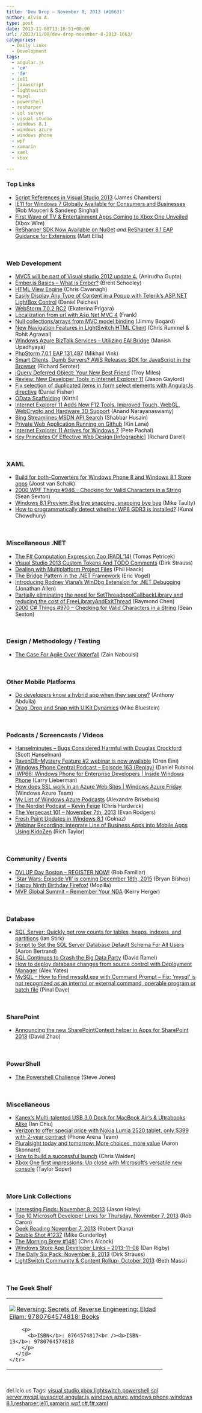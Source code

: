 ```yaml
---
title: 'Dew Drop – November 8, 2013 (#1663)'
author: Alvin A.
type: post
date: 2013-11-08T13:16:51+00:00
url: /2013/11/08/dew-drop-november-8-2013-1663/
categories:
  - Daily Links
  - Development
tags:
  - angular.js
  - 'c#'
  - 'f#'
  - ie11
  - javascript
  - lightswitch
  - mysql
  - powershell
  - resharper
  - sql server
  - visual studio
  - windows 8.1
  - windows azure
  - windows phone
  - wpf
  - xamarin
  - xaml
  - xbox

---
```

### <a name="top"></a>Top Links

  * <a href="http://blogs.msdn.com/b/mvpawardprogram/archive/2013/11/07/script-references-in-visual-studio-2013.aspx" target="_blank">Script References in Visual Studio 2013</a> (James Chambers)
  * <a href="http://blogs.msdn.com/b/ie/archive/2013/11/07/ie11-for-windows-7-globally-available-for-consumers-and-businesses.aspx" target="_blank">IE11 for Windows 7 Globally Available for Consumers and Businesses</a> (Rob Mauceri & Sandeep Singhal)
  * <a href="http://news.xbox.com/2013/11/xbox-one-partners-unveiled" target="_blank">First Wave of TV & Entertainment Apps Coming to Xbox One Unveiled</a> (Xbox Wire)
  * <a href="http://blogs.jetbrains.com/dotnet/2013/11/resharper-sdk-now-available-on-nuget/" target="_blank">ReSharper SDK Now Available on NuGet</a> _and_ <a href="http://blogs.jetbrains.com/dotnet/2013/11/resharper-81-eap-guidance-for-extensions/" target="_blank">ReSharper 8.1 EAP Guidance for Extensions</a> (Matt Ellis)

&nbsp;

### <a name="web"></a>Web Development

  * <a href="http://feedproxy.google.com/~r/geekswithblogs/~3/k7ni__2ghEE/mvc5-will-be-part-of-visual-studio-2012-update-4.aspx" target="_blank">MVC5 will be part of Visual studio 2012 update 4.</a> (Anirudha Gupta)
  * <a href="http://www.infragistics.com/community/blogs/brent_schooley/archive/2013/11/07/ember-js-basics-what-is-ember.aspx" target="_blank">Ember.js Basics &#8211; What is Ember?</a> (Brent Schooley)
  * <a href="http://chriscavanagh.wordpress.com/2013/11/07/html-view-engine/" target="_blank">HTML View Engine</a> (Chris Cavanagh)
  * <a href="http://feedproxy.google.com/~r/Telerik/~3/zj5clwssU4Q/easily-display-any-type-of-content-in-a-popup-with-telerik's-asp.net-lightbox-control" target="_blank">Easily Display Any Type of Content in a Popup with Telerik&#8217;s ASP.NET LightBox Control</a> (Daniel Peichev)
  * <a href="http://blog.jetbrains.com/webstorm/2013/11/webstorm-7-0-2-rc2/?utm_source=rss&utm_medium=rss&utm_campaign=webstorm-7-0-2-rc2" target="_blank">WebStorm 7.0.2 RC2</a> (Ekaterina Prigara)
  * <a href="http://www.frankysnotes.com/2013/11/localization-from-url-with-aspnet-mvc-4.html" target="_blank">Localization from url with Asp.Net MVC 4</a> (Frank)
  * <a href="http://feedproxy.google.com/~r/LosTechies/~3/sl7vPOHYbKg/" target="_blank">Null collections/arrays from MVC model binding</a> (Jimmy Bogard)
  * <a href="http://blogs.msdn.com/b/lightswitch/archive/2013/11/07/new-navigation-features-in-lightswitch-html-client-chris-rummel-rohit-agrawal.aspx" target="_blank">New Navigation Features in LightSwitch HTML Client</a> (Chris Rummel & Rohit Agrawal)
  * <a href="http://blogs.neudesic.com/post/2013/11/07/Windows-Azure-BizTalk-Services-Utilizing-EAI-Bridge.aspx" target="_blank">Windows Azure BizTalk Services &#8211; Utilizing EAI Bridge</a> (Manish Upadhyaya)
  * <a href="http://blog.jetbrains.com/phpstorm/2013/11/phpstorm-7-0-1-eap-131-487/?utm_source=rss&utm_medium=rss&utm_campaign=phpstorm-7-0-1-eap-131-487" target="_blank">PhpStorm 7.0.1 EAP 131.487</a> (Mikhail Vink)
  * <a href="http://www.infoq.com/news/2013/11/aws-sdk-javascript" target="_blank">Smart Clients, Dumb Servers? AWS Releases SDK for JavaScript in the Browser</a> (Richard Seroter)
  * <a href="http://feeds.dzone.com/~r/zones/css/~3/ANbKbY9hmQw/jquery-deferred-object-your" target="_blank">jQuery Deferred Object: Your New Best Friend</a> (Troy Miles)
  * <a href="http://feeds.jasongaylord.com/~r/JasonNGaylord/~3/JrZUCWk789k/review-new-developer-tools-internet-explorer-11-f12" target="_blank">Review: New Developer Tools in Internet Explorer 11</a> (Jason Gaylord)
  * <a href="http://lennybacon.com/post/2013/11/08/fix-selection-of-duplicated-items-in-form-select-elements-with-angularjs-directive" target="_blank">Fix selection of duplicated items in form select elements with AngularJs directive</a> (Daniel Fisher)
  * <a href="http://blogs.msdn.com/b/webdev/archive/2013/11/08/odata-scaffolding.aspx" target="_blank">OData Scaffolding</a> (Kirthi)
  * <a href="http://www.infoq.com/news/2013/11/ie11-developer-features" target="_blank">Internet Explorer 11 Adds New F12 Tools, Improved Touch, WebGL, WebCrypto and Hardware 3D Support</a> (Anand Narayanaswamy)
  * <a href="http://www.bing.com/blogs/site_blogs/b/search/archive/2013/11/07/msdn.aspx" target="_blank">Bing Streamlines MSDN API Search</a> (Shabbar Husain)
  * <a href="http://feeds.dzone.com/~r/zones/css/~3/F9iWgyB-zDk/private-web-application" target="_blank">Private Web Application Running on Github</a> (Kin Lane)
  * <a href="http://feeds.mashable.com/~r/Mashable/~3/T-tvTvfsJog/" target="_blank">Internet Explorer 11 Arrives for Windows 7</a> (Pete Pachal)
  * <a href="http://feedproxy.google.com/~r/bitrebels/~3/P7Lu5FbtTZ0/" target="_blank">Key Principles Of Effective Web Design [Infographic]</a> (Richard Darell)

&nbsp;

### <a name="silverlight"></a>XAML

  * <a href="http://feedproxy.google.com/~r/blogspot/dotnetbyexample/~3/vmgVDvk4kvY/build-for-both-converters-for-windows.html" target="_blank">Build for both-Converters for Windows Phone 8 and Windows 8.1 Store apps</a> (Joost van Schaik)
  * <a href="http://wpf.2000things.com/2013/11/08/946-checking-for-valid-characters-in-a-string/" target="_blank">2000 WPF Things #946 – Checking for Valid Characters in a String</a> (Sean Sexton)
  * <a href="http://feedproxy.google.com/~r/mtaulty/~3/2hu2pvZ_Wds/windows-8-1-preview-bye-bye-snapping-snapping-bye-bye.aspx" target="_blank">Windows 8.1 Preview: Bye bye snapping, snapping bye bye</a> (Mike Taulty)
  * <a href="http://feedproxy.google.com/~r/kunal2383/~3/2R6DQjUI7N0/detect-wp8-gdr3.html" target="_blank">How to programmatically detect whether WP8 GDR3 is installed?</a> (Kunal Chowdhury)

&nbsp;

### <a name="dotnet"></a>Miscellaneous .NET

  * <a href="http://tomasp.net/blog/2013/computation-zoo-padl/index.html" target="_blank">The F# Computation Expression Zoo (PADL&#8217;14)</a> (Tomas Petricek)
  * <a href="http://feeds.feedblitz.com/~/49757801/0/dirkstrauss~Visual-Studio-Custom-Tokens-And-TODO-Comments" target="_blank">Visual Studio 2013 Custom Tokens And TODO Comments</a> (Dirk Strauss)
  * <a href="http://feeds.haacked.com/~r/haacked/~3/oWdg07rHaQA/dealing-with-multiplatform-project-files.aspx" target="_blank">Dealing with Multiplatform Project Files</a> (Phil Haack)
  * <a href="http://visualstudiomagazine.com/articles/2013/11/07/the-net-bridge-pattern.aspx" target="_blank">The Bridge Pattern in the .NET Framework</a> (Eric Vogel)
  * <a href="http://www.infoq.com/news/2013/11/netext" target="_blank">Introducing Rodney Viana’s WinDbg Extension for .NET Debugging</a> (Jonathan Allen)
  * <a href="http://blogs.msdn.com/b/oldnewthing/archive/2013/11/07/10464408.aspx" target="_blank">Partially eliminating the need for SetThreadpoolCallbackLibrary and reducing the cost of FreeLibraryAndExitThread</a> (Raymond Chen)
  * <a href="http://csharp.2000things.com/2013/11/08/970-checking-for-valid-characters-in-a-string/" target="_blank">2000 C# Things #970 – Checking for Valid Characters in a String</a> (Sean Sexton)

&nbsp;

### <a name="design"></a>Design / Methodology / Testing

  * <a href="http://feedproxy.google.com/~r/zainnab/~3/uiFylO_ltIA/the-case-for-agile-over-waterfall.aspx" target="_blank">The Case For Agile Over Waterfall</a> (Zain Naboulsi)

&nbsp;

### <a name="mobile"></a>Other Mobile Platforms

  * <a href="http://feedproxy.google.com/~r/Telerik/~3/r6jBFA7StKw/do-developers-know-a-hybrid-app-when-they-see-one-" target="_blank">Do developers know a hybrid app when they see one?</a> (Anthony Abdulla)
  * <a href="http://blog.xamarin.com/drag-drop-and-snap-with-uikit-dynamics/" target="_blank">Drag, Drop and Snap with UIKit Dynamics</a> (Mike Bluestein)

&nbsp;

### <a name="podcasts"></a>Podcasts / Screencasts / Videos

  * <a href="http://feedproxy.google.com/~r/HanselminutesWMA/~3/e4w3yFlV7vQ/default.aspx" target="_blank">Hanselminutes &#8211; Bugs Considered Harmful with Douglas Crockford</a> (Scott Hanselman)
  * <a href="http://feedproxy.google.com/~r/AyendeRahien/~3/ousW7xfUANM/ravendb-mystery-feature-2-webinar-is-now-available" target="_blank">RavenDB–Mystery Feature #2 webinar is now available</a> (Oren Eini)
  * <a href="http://feedproxy.google.com/~r/wmexperts/~3/UnYZV_vrrS8/story01.htm" target="_blank">Windows Phone Central Podcast &#8211; Episode 163 (Replay)</a> (Daniel Rubino)
  * <a href="http://channel9.msdn.com/Shows/Inside+Windows+Phone/IWP66-Windows-Phone-for-Enterprise-Developers" target="_blank">IWP66: Windows Phone for Enterprise Developers | Inside Windows Phone</a> (Larry Lieberman)
  * <a href="http://channel9.msdn.com/Shows/Windows-Azure-Friday/How-does-SSL-work-in-an-Azure-Web-Sites" target="_blank">How does SSL work in an Azure Web Sites | Windows Azure Friday</a> (Windows Azure Team)
  * <a href="http://alexandrebrisebois.wordpress.com/2013/11/07/my-list-of-windows-azure-podcasts/" target="_blank">My List of Windows Azure Podcasts</a> (Alexandre Brisebois)
  * <a href="http://nerdist.libsyn.com/kevin-feige" target="_blank">The Nerdist Podcast &#8211; Kevin Feige</a> (Chris Hardwick)
  * <a href="http://www.theverge.com/2013/11/7/5078226/the-vergecast-101-november-7th-2013" target="_blank">The Vergecast 101 &#8211; November 7th, 2013</a> (Evan Rodgers)
  * <a href="http://channel9.msdn.com/posts/Fresh-Paint-Updates-in-Windows-81" target="_blank">Fresh Paint Updates in Windows 8.1</a> (Golnaz)
  * <a href="http://blog.xamarin.com/webinar-recording-integrate-with-line-of-business-apps-into-mobile-apps-using-kidozen/" target="_blank">Webinar Recording: Integrate Line of Business Apps into Mobile Apps Using KidoZen</a> (Rich Taylor)

&nbsp;

### <a name="events"></a>Community / Events

  * <a href="http://theundocumentedapi.com/2013/11/07/dvlup-day-boston-register-now/" target="_blank">DVLUP Day Boston – REGISTER NOW!</a> (Bob Familiar)
  * <a href="http://www.theverge.com/2013/11/7/5078392/star-wars-episode-vii-is-coming-december-18th-2015" target="_blank">&#8216;Star Wars: Episode VII&#8217; is coming December 18th, 2015</a> (Bryan Bishop)
  * <a href="https://blog.mozilla.org/blog/2013/11/07/happy-ninth-birthday-firefox/" target="_blank">Happy Ninth Birthday Firefox!</a> (Mozilla)
  * <a href="http://blogs.msdn.com/b/mvpawardprogram/archive/2013/11/07/mvp-global-summit-remember-your-nda.aspx" target="_blank">MVP Global Summit &#8211; Remember Your NDA</a> (Kerry Herger)

&nbsp;

### <a name="sql"></a>Database

  * <a href="http://www.i-programmer.info/programming/database/6576-sql-server-quickly-get-row-counts-for-tables-heaps-indexes-and-partitions.html" target="_blank">SQL Server: Quickly get row counts for tables, heaps, indexes, and partitions</a> (Ian Stirk)
  * <a href="http://feedproxy.google.com/~r/MSSQLTips-LatestSqlServerTips/~3/_oTTeXqgOuM/tip.asp" target="_blank">Script to Set the SQL Server Database Default Schema For All Users</a> (Aaron Bertrand)
  * <a href="http://visualstudiomagazine.com/blogs/data-driver/2013/11/sql-and-big-data.aspx" target="_blank">SQL Continues to Crash the Big Data Party</a> (David Ramel)
  * <a href="http://thefutureofdeployment.com/deploy-database-changes-from-source-control-deployment-manager/" target="_blank">How to deploy database changes from source control with Deployment Manager</a> (Alex Yates)
  * <a href="http://blog.sqlauthority.com/2013/11/08/mysql-how-to-find-mysqld-exe-with-command-prompt-fix-mysql-is-not-recognized-as-an-internal-or-external-command-operable-program-or-batch-file/" target="_blank">MySQL – How to Find mysqld.exe with Command Prompt – Fix: ‘mysql’ is not recognized as an internal or external command, operable program or batch file</a> (Pinal Dave)

&nbsp;

### <a name="sp"></a>SharePoint

  * <a href="http://blogs.msdn.com/b/officeapps/archive/2013/11/07/announcing-the-new-sharepointcontext-helper-in-apps-for-sharepoint-2013.aspx" target="_blank">Announcing the new SharePointContext helper in Apps for SharePoint 2013</a> (David Zhao)

&nbsp;

### <a name="ps"></a>PowerShell

  * <a href="http://www.sqlservercentral.com/blogs/steve_jones/2013/11/07/the-powershell-challenge/" target="_blank">The Powershell Challenge</a> (Steve Jones)

&nbsp;

### <a name="misc"></a>Miscellaneous

  * <a href="http://www.everythingusb.com/kanex-simpledock-21904.html" target="_blank">Kanex&#8217;s Multi-talented USB 3.0 Dock for MacBook Air&#8217;s & Ultrabooks Alike</a> (Ian Chiu)
  * <a href="http://feedproxy.google.com/~r/phonearena/ySoL/~3/jNUrAyPZAqY/Verizon-to-offer-special-price-with-Nokia-Lumia-2520-tablet-only-399-with-2-year-contract_id49171" target="_blank">Verizon to offer special price with Nokia Lumia 2520 tablet, only $399 with 2-year contract</a> (Phone Arena Team)
  * <a href="http://blog.pluralsight.com/pluralsight-today-and-tomorrow-more-choices-more-value" target="_blank">Pluralsight today and tomorrow: More choices, more value</a> (Aaron Skonnard)
  * <a href="http://feedproxy.google.com/~r/ubelly/~3/k04qgo7R0Dw/" target="_blank">How to build a successful launch</a> (Chris Walden)
  * <a href="http://feedproxy.google.com/~r/geekwire/~3/6ETayK9rqFE/" target="_blank">Xbox One first impressions: Up close with Microsoft’s versatile new console</a> (Taylor Soper)

&nbsp;

### <a name="links"></a>More Link Collections

  * <a href="http://jasonhaley.com/blog/post/2013/11/08/Interesting-Finds-November-8-2013.aspx" target="_blank">Interesting Finds: November 8, 2013</a> (Jason Haley)
  * <a href="http://blogs.msdn.com/b/robcaron/archive/2013/11/07/top-10-microsoft-developer-links-for-thursday-november-7-2013.aspx" target="_blank">Top 10 Microsoft Developer Links for Thursday, November 7, 2013</a> (Rob Caron)
  * <a href="http://feeds.regulargeek.com/~r/RegularGeek/~3/5ioCr6BcdR0/" target="_blank">Geek Reading November 7, 2013</a> (Robert Diana)
  * <a href="http://afreshcup.com/home/2013/11/8/double-shot-1237.html" target="_blank">Double Shot #1237</a> (Mike Gunderloy)
  * <a href="http://feedproxy.google.com/~r/ReflectivePerspective/~3/2fkERCJat2Y/" target="_blank">The Morning Brew #1481</a> (Chris Alcock)
  * <a href="http://feedproxy.google.com/~r/DanRigby/~3/0yd751KUisM/" target="_blank">Windows Store App Developer Links &#8211; 2013-11-08</a> (Dan Rigby)
  * <a href="http://feeds.feedblitz.com/~/49755257/0/dirkstrauss~The-Daily-Six-Pack-November" target="_blank">The Daily Six Pack: November 8, 2013</a> (Dirk Strauss)
  * <a href="http://blogs.msdn.com/b/bethmassi/archive/2013/11/07/lightswitch-community-amp-content-rollup-october-2013.aspx" target="_blank">LightSwitch Community & Content Rollup- October 2013</a> (Beth Massi)

&nbsp;

### <a name="shelf"></a>The Geek Shelf

<div id="scid:7dc1bd33-94bd-46fd-a20b-0131235bcd47:0d043aba-0f8e-4da1-8040-739b8976b179" class="wlWriterEditableSmartContent" style="float: none; padding-bottom: 0px; padding-top: 0px; padding-left: 0px; margin: 0px; display: inline; padding-right: 0px">
  <table cellspacing="0" cellpadding="2" width="400" border="0" unselectable="on">
    <tr>
      <td valign="top" width="400">
        <p>
          <a title="Reversing: Secrets of Reverse Engineering: Eldad Eilam: 9780764574818: Books" href="http://www.amazon.com/exec/obidos/ASIN/0764574817/alvinashcraft-20"><img data-recalc-dims="1" decoding="async" src="https://i0.wp.com/images.amazon.com/images/P/0764574817.01.MZZZZZZZ.jpg?w=660" border="0" align="left" style="float:left" />Reversing: Secrets of Reverse Engineering: Eldad Eilam: 9780764574818: Books</a>
        </p>
        
        <p>
          <b>ISBN</b>: 0764574817<br /><b>ISBN-13</b>: 9780764574818
        </p>
      </td>
    </tr>
  </table>
</div>

&nbsp;

<div id="scid:0767317B-992E-4b12-91E0-4F059A8CECA8:2d115c22-4f67-4de0-a0b7-660b0af8b787" class="wlWriterEditableSmartContent" style="float: none; padding-bottom: 0px; padding-top: 0px; padding-left: 0px; margin: 0px; display: inline; padding-right: 0px">
  del.icio.us Tags: <a href="http://del.icio.us/popular/visual+studio" rel="tag">visual studio</a>,<a href="http://del.icio.us/popular/xbox" rel="tag">xbox</a>,<a href="http://del.icio.us/popular/lightswitch" rel="tag">lightswitch</a>,<a href="http://del.icio.us/popular/powershell" rel="tag">powershell</a>,<a href="http://del.icio.us/popular/sql+server" rel="tag">sql server</a>,<a href="http://del.icio.us/popular/mysql" rel="tag">mysql</a>,<a href="http://del.icio.us/popular/javascript" rel="tag">javascript</a>,<a href="http://del.icio.us/popular/angular.js" rel="tag">angular.js</a>,<a href="http://del.icio.us/popular/windows+azure" rel="tag">windows azure</a>,<a href="http://del.icio.us/popular/windows+phone" rel="tag">windows phone</a>,<a href="http://del.icio.us/popular/windows+8.1" rel="tag">windows 8.1</a>,<a href="http://del.icio.us/popular/resharper" rel="tag">resharper</a>,<a href="http://del.icio.us/popular/ie11" rel="tag">ie11</a>,<a href="http://del.icio.us/popular/xamarin" rel="tag">xamarin</a>,<a href="http://del.icio.us/popular/wpf" rel="tag">wpf</a>,<a href="http://del.icio.us/popular/c%23" rel="tag">c#</a>,<a href="http://del.icio.us/popular/f%23" rel="tag">f#</a>,<a href="http://del.icio.us/popular/xaml" rel="tag">xaml</a>
</div>